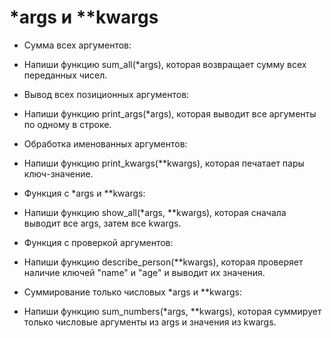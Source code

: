 # *args и **kwargs

- Сумма всех аргументов:
- Напиши функцию sum_all(*args), которая возвращает сумму всех переданных чисел.

- Вывод всех позиционных аргументов:
- Напиши функцию print_args(*args), которая выводит все аргументы по одному в строке.

- Обработка именованных аргументов:
- Напиши функцию print_kwargs(**kwargs), которая печатает пары ключ-значение.

- Функция с *args и **kwargs:
- Напиши функцию show_all(*args, **kwargs), которая сначала выводит все args, затем все kwargs.

- Функция с проверкой аргументов:
- Напиши функцию describe_person(**kwargs), которая проверяет наличие ключей "name" и "age" и выводит их значения.

- Суммирование только числовых *args и **kwargs:
- Напиши функцию sum_numbers(*args, **kwargs), которая суммирует только числовые аргументы из args и значения из kwargs.